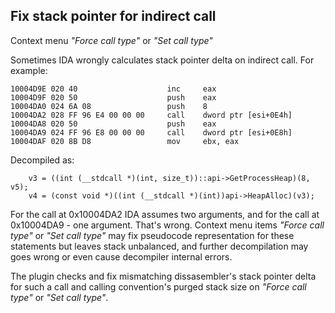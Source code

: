 ## Fix stack pointer for indirect call
Context menu *"Force call type"* or *"Set call type"*

Sometimes IDA wrongly calculates stack pointer delta on indirect call. For example:
```
10004D9E 020 40                    inc     eax
10004D9F 020 50                    push    eax
10004DA0 024 6A 08                 push    8
10004DA2 028 FF 96 E4 00 00 00     call    dword ptr [esi+0E4h]
10004DA8 020 50                    push    eax
10004DA9 024 FF 96 E8 00 00 00     call    dword ptr [esi+0E8h]
10004DAF 020 8B D8                 mov     ebx, eax
```
Decompiled as:
```
    v3 = ((int (__stdcall *)(int, size_t))::api->GetProcessHeap)(8, v5);
    v4 = (const void *)((int (__stdcall *)(int))api->HeapAlloc)(v3);
```
For the call at 0x10004DA2 IDA assumes two arguments, and for the call at 0x10004DA9 - one argument. That's wrong. Context menu items *"Force call type"* or *"Set call type"* may fix pseudocode representation for these statements but leaves stack unbalanced, and further decompilation may goes wrong or even cause decompiler internal errors.

The plugin checks and fix mismatching dissasembler's stack pointer delta for such a call and calling convention's purged stack size on *"Force call type"* or *"Set call type"*.
